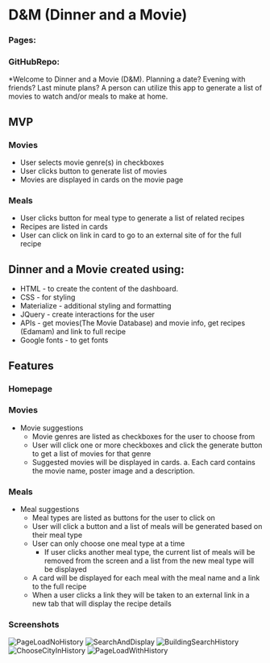 # D&M (Dinner and a Movie)
### Pages: 
### GitHubRepo: 


*Welcome to Dinner and a Movie (D&M). Planning a date? Evening with friends? Last minute plans? A person can utilize this app to generate a list of movies to watch and/or meals to make at home.

## MVP
### Movies
* User selects movie genre(s) in checkboxes
* User clicks button to generate list of movies
* Movies are displayed in cards on the movie page

### Meals
* User clicks button for meal type to generate a list of related recipes
* Recipes are listed in cards
* User can click on link in card to go to an external site of for the full recipe

## Dinner and a Movie created using:
* HTML - to create the content of the dashboard. 
* CSS - for styling
* Materialize - additional styling and formatting
* JQuery - create interactions for the user
* APIs - get movies(The Movie Database) and movie info, get recipes (Edamam) and link to full recipe
* Google fonts - to get fonts

## Features
### Homepage


### Movies
* Movie suggestions
   * Movie genres are listed as checkboxes for the user to choose from
   * User will click one or more checkboxes and click the generate button to get a list of movies for that genre
   * Suggested movies will be displayed in cards.
        a. Each card contains the movie name, poster image and a description.

### Meals
* Meal suggestions
    * Meal types are listed as buttons for the user to click on
    * User will click a button and a list of meals will be generated based on their meal type
    * User can only choose one meal type at a time
        * If user clicks another meal type, the current list of meals will be removed from the screen and a list from the new meal type will be displayed
    * A card will be displayed for each meal with the meal name and a link to the full recipe
    * When a user clicks a link they will be taken to an external link in a new tab that will display the recipe details


### Screenshots

![PageLoadNoHistory](assets/PageLoadNoHistory.png)
![SearchAndDisplay](assets/SearchAndDisplay.png)
![BuildingSearchHistory](assets/BuildingSearchHistory.png)
![ChooseCityInHistory](assets/ChooseCityInHistory.png)
![PageLoadWithHistory](assets/PageLoadWithHistory.png)



